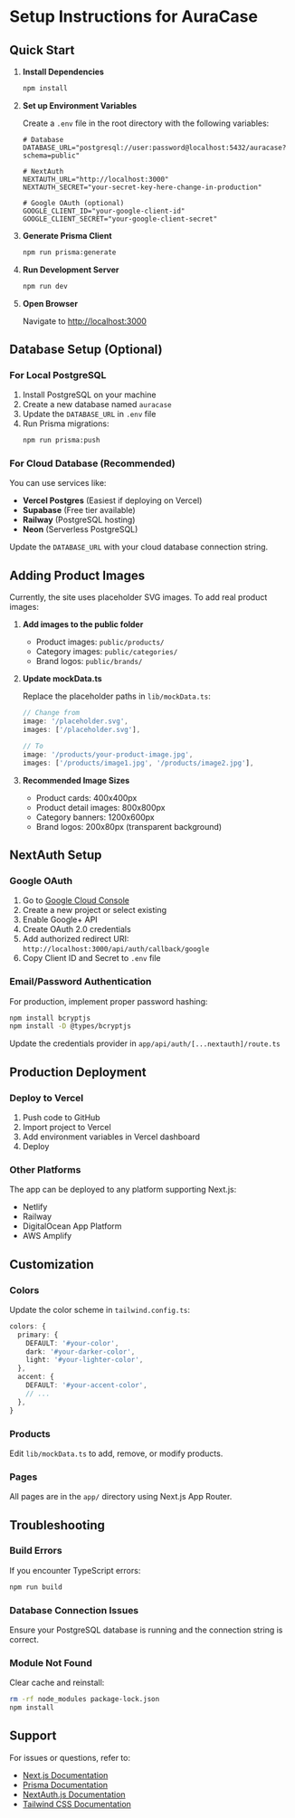 # Setup Instructions for AuraCase

## Quick Start

1. **Install Dependencies**
   ```bash
   npm install
   ```

2. **Set up Environment Variables**
   
   Create a `.env` file in the root directory with the following variables:
   ```env
   # Database
   DATABASE_URL="postgresql://user:password@localhost:5432/auracase?schema=public"
   
   # NextAuth
   NEXTAUTH_URL="http://localhost:3000"
   NEXTAUTH_SECRET="your-secret-key-here-change-in-production"
   
   # Google OAuth (optional)
   GOOGLE_CLIENT_ID="your-google-client-id"
   GOOGLE_CLIENT_SECRET="your-google-client-secret"
   ```

3. **Generate Prisma Client**
   ```bash
   npm run prisma:generate
   ```

4. **Run Development Server**
   ```bash
   npm run dev
   ```

5. **Open Browser**
   
   Navigate to [http://localhost:3000](http://localhost:3000)

## Database Setup (Optional)

### For Local PostgreSQL

1. Install PostgreSQL on your machine
2. Create a new database named `auracase`
3. Update the `DATABASE_URL` in `.env` file
4. Run Prisma migrations:
   ```bash
   npm run prisma:push
   ```

### For Cloud Database (Recommended)

You can use services like:
- **Vercel Postgres** (Easiest if deploying on Vercel)
- **Supabase** (Free tier available)
- **Railway** (PostgreSQL hosting)
- **Neon** (Serverless PostgreSQL)

Update the `DATABASE_URL` with your cloud database connection string.

## Adding Product Images

Currently, the site uses placeholder SVG images. To add real product images:

1. **Add images to the public folder**
   - Product images: `public/products/`
   - Category images: `public/categories/`
   - Brand logos: `public/brands/`

2. **Update mockData.ts**
   
   Replace the placeholder paths in `lib/mockData.ts`:
   ```typescript
   // Change from
   image: '/placeholder.svg',
   images: ['/placeholder.svg'],
   
   // To
   image: '/products/your-product-image.jpg',
   images: ['/products/image1.jpg', '/products/image2.jpg'],
   ```

3. **Recommended Image Sizes**
   - Product cards: 400x400px
   - Product detail images: 800x800px
   - Category banners: 1200x600px
   - Brand logos: 200x80px (transparent background)

## NextAuth Setup

### Google OAuth

1. Go to [Google Cloud Console](https://console.cloud.google.com/)
2. Create a new project or select existing
3. Enable Google+ API
4. Create OAuth 2.0 credentials
5. Add authorized redirect URI: `http://localhost:3000/api/auth/callback/google`
6. Copy Client ID and Secret to `.env` file

### Email/Password Authentication

For production, implement proper password hashing:
```bash
npm install bcryptjs
npm install -D @types/bcryptjs
```

Update the credentials provider in `app/api/auth/[...nextauth]/route.ts`

## Production Deployment

### Deploy to Vercel

1. Push code to GitHub
2. Import project to Vercel
3. Add environment variables in Vercel dashboard
4. Deploy

### Other Platforms

The app can be deployed to any platform supporting Next.js:
- Netlify
- Railway
- DigitalOcean App Platform
- AWS Amplify

## Customization

### Colors

Update the color scheme in `tailwind.config.ts`:
```typescript
colors: {
  primary: {
    DEFAULT: '#your-color',
    dark: '#your-darker-color',
    light: '#your-lighter-color',
  },
  accent: {
    DEFAULT: '#your-accent-color',
    // ...
  },
}
```

### Products

Edit `lib/mockData.ts` to add, remove, or modify products.

### Pages

All pages are in the `app/` directory using Next.js App Router.

## Troubleshooting

### Build Errors

If you encounter TypeScript errors:
```bash
npm run build
```

### Database Connection Issues

Ensure your PostgreSQL database is running and the connection string is correct.

### Module Not Found

Clear cache and reinstall:
```bash
rm -rf node_modules package-lock.json
npm install
```

## Support

For issues or questions, refer to:
- [Next.js Documentation](https://nextjs.org/docs)
- [Prisma Documentation](https://www.prisma.io/docs)
- [NextAuth.js Documentation](https://next-auth.js.org)
- [Tailwind CSS Documentation](https://tailwindcss.com/docs)

